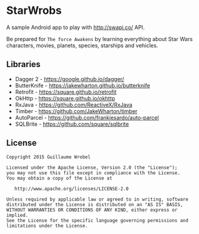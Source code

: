 # StarWrobs
A sample Android app to play with http://swapi.co/ API.

Be prepared for `The force Awakens` by learning everything about Star Wars characters, movies, planets, species, starships and vehicles.

Libraries
---------

 * Dagger 2 - https://google.github.io/dagger/
 * ButterKnife - https://jakewharton.github.io/butterknife
 * Retrofit - https://square.github.io/retrofit
 * OkHttp - https://square.github.io/okhttp
 * RxJava - https://github.com/ReactiveX/RxJava
 * Timber - https://github.com/JakeWharton/timber
 * AutoParcel - https://github.com/frankiesardo/auto-parcel
 * SQLBrite - https://github.com/square/sqlbrite

## License

```
Copyright 2015 Guillaume Wrobel

Licensed under the Apache License, Version 2.0 (the "License");
you may not use this file except in compliance with the License.
You may obtain a copy of the License at

   http://www.apache.org/licenses/LICENSE-2.0

Unless required by applicable law or agreed to in writing, software
distributed under the License is distributed on an "AS IS" BASIS,
WITHOUT WARRANTIES OR CONDITIONS OF ANY KIND, either express or implied.
See the License for the specific language governing permissions and
limitations under the License.
```
